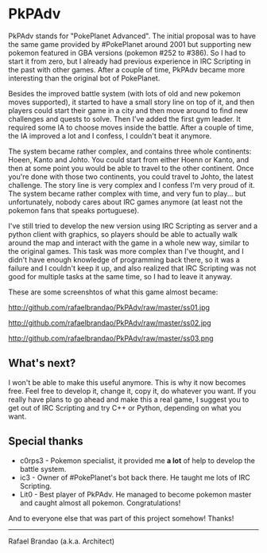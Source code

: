 PkPAdv
======

PkPAdv stands for "PokePlanet Advanced". The initial proposal was to have the same game provided by #PokePlanet around 2001
but supporting new pokemon featured in GBA versions (pokemon #252 to #386). So I had to start it from zero, but I already
had previous experience in IRC Scripting in the past with other games. After a couple of time, PkPAdv became more interesting
than the original bot of PokePlanet.

Besides the improved battle system (with lots of old and new pokemon moves supported), it started to have a small story line on top of it,
and then players could start their game in a city and then move around to find new challenges and quests to solve. Then I've added the first
gym leader. It required some IA to choose moves inside the battle. After a couple of time, the IA improved a lot and I confess, I couldn't beat it
anymore.

The system became rather complex, and contains three whole continents: Hoeen, Kanto and Johto. You could start from either Hoenn or Kanto, and then
at some point you would be able to travel to the other continent. Once you're done with those two continents, you could travel to Johto, the latest challenge.
The story line is very complex and I confess I'm very proud of it. The system became rather complex with time, and very fun to play... but unfortunately,
nobody cares about IRC games anymore (at least not the pokemon fans that speaks portuguese).

I've still tried to develop the new version using IRC Scripting as server and a python client with graphics, so players should be able to actually walk
around the map and interact with the game in a whole new way, similar to the original games. This task was more complex than I've thought, and I didn't
have enough knowledge of programming back there, so it was a failure and I couldn't keep it up, and also realized that IRC Scripting was not good for
multiple tasks at the same time, so I had to leave it anyway.

These are some screenshtos of what this game almost became:

http://github.com/rafaelbrandao/PkPAdv/raw/master/ss01.jpg

http://github.com/rafaelbrandao/PkPAdv/raw/master/ss02.jpg

http://github.com/rafaelbrandao/PkPAdv/raw/master/ss03.png

What's next?
------------

I won't be able to make this useful anymore. This is why it now becomes free. Feel free to develop it, change it, copy it, do whatever you want. If you
really have plans to go ahead and make this a real game, I suggest you to get out of IRC Scripting and try C++ or Python, depending on what you want.

Special thanks
--------------
* c0rps3 - Pokemon specialist, it provided me **a lot** of help to develop the battle system.
* ic3 - Owner of #PokePlanet's bot back there. He taught me lots of IRC Scripting.
* Lit0 - Best player of PkPAdv. He managed to become pokemon master and caught almost all pokemon. Congratulations!

And to everyone else that was part of this project somehow! Thanks!


---
Rafael Brandao (a.k.a. Architect)

